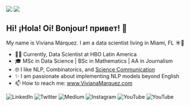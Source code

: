 ![](https://komarev.com/ghpvc/?username=vivianamarquez&style=flat&color=ff69b4) ![](https://img.shields.io/github/followers/vivianamarquez.svg?style=social&label=Follow)

## Hi! ¡Hola! Oi! Bonjour! привет! 👋

<!--
**vivianamarquez/vivianamarquez** is a ✨ _special_ ✨ repository because its `README.md` (this file) appears on your GitHub profile.

Here are some ideas to get you started:

- 🔭 I’m currently working on ...
- 🌱 I’m currently learning ...
- 👯 I’m looking to collaborate on ...
- 🤔 I’m looking for help with ...
- 💬 Ask me about ...
- 📫 How to reach me: ...
- 😄 Pronouns: ...
- ⚡ Fun fact: ...
-->

My name is Viviana Márquez. I am a data scientist living in Miami, FL ☀️🌴

- 💁‍♀️ Currently, Data Scientist at HBO Latin America
- 🎓 MSc in Data Science | BSc in Mathematics | AA in Journalism
- 🤓 I like NLP, Combinatorics, and [Science Communication](http://youtube.com/vivmarquez)
- ✨ I am passionate about implementing NLP models beyond English
- 📫 How to reach me: www.VivianaMarquez.com


<img alt="LinkedIn" src="https://img.shields.io/badge/vivianamarquez%20-%230077B5.svg?&style=for-the-badge&logo=linkedin&logoColor=white"/>
<img alt="Twitter" src="https://img.shields.io/badge/vivmarquez%20-%231DA1F2.svg?&style=for-the-badge&logo=Twitter&logoColor=white"/>
<img alt="Medium" src="https://img.shields.io/badge/vivianamarquez%20-%23000000.svg?&style=for-the-badge&logo=Medium&logoColor=white"/>
<img alt="Instagram" src="https://img.shields.io/badge/vivianamarquez%20-%23bc2a8d.svg?&style=for-the-badge&logo=Instagram&logoColor=white"/>
<img alt="YouTube" src="https://img.shields.io/badge/vivmarquez%20-%23c4302b.svg?&style=for-the-badge&logo=YouTube&logoColor=white"/>
<img alt="YouTube" src="https://img.shields.io/badge/vivmarquez%20-%23c4302b.svg?&style=for-the-badge&logo=web&logoColor=white"/>


